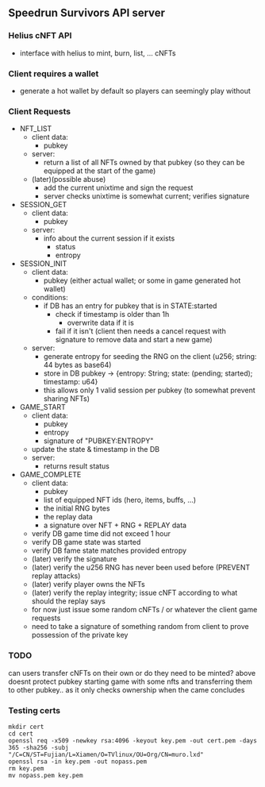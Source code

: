 ## Speedrun Survivors API server

### Helius cNFT API
- interface with helius to mint, burn, list, ... cNFTs

### Client requires a wallet
- generate a hot wallet by default so players can seemingly play without

### Client Requests
- NFT_LIST
  - client data:
    - pubkey
  - server:
    - return a list of all NFTs owned by that pubkey (so they can be equipped at the start of the game)
  - (later)(possible abuse)
    - add the current unixtime and sign the request
    - server checks unixtime is somewhat current; verifies signature
- SESSION_GET
  - client data:
    - pubkey
  - server:
    - info about the current session if it exists
      - status
      - entropy
- SESSION_INIT
  - client data:
    - pubkey (either actual wallet; or some in game generated hot wallet)
  - conditions:
    - if DB has an entry for pubkey that is in STATE:started
      - check if timestamp is older than 1h
        - overwrite data if it is
      - fail if it isn't (client then needs a cancel request with signature to remove data and start a new game)
  - server:
    - generate entropy for seeding the RNG on the client (u256; string: 44 bytes as base64)
    - store in DB pubkey -> {entropy: String; state: (pending; started); timestamp: u64}
    - this allows only 1 valid session per pubkey (to somewhat prevent sharing NFTs)
- GAME_START
  - client data:
    - pubkey
    - entropy
    - signature of "PUBKEY:ENTROPY"
  - update the state & timestamp in the DB
  - server:
    - returns result status
- GAME_COMPLETE
  - client data:
    - pubkey
    - list of equipped NFT ids (hero, items, buffs, ...)
    - the initial RNG bytes
    - the replay data
    - a signature over NFT + RNG + REPLAY data
  - verify DB game time did not exceed 1 hour
  - verify DB game state was started
  - verify DB fame state matches provided entropy
  - (later) verify the signature
  - (later) verify the u256 RNG has never been used before (PREVENT replay attacks)
  - (later) verify player owns the NFTs
  - (later) verify the replay integrity; issue cNFT according to what should the replay says
  - for now just issue some random cNFTs / or whatever the client game requests
  - need to take a signature of something random from client to prove possession of the private key

### TODO
can users transfer cNFTs on their own or do they need to be minted?
above doesnt protect pubkey starting game with some nfts and transferring them to other pubkey.. as it only checks ownership when the came concludes

### Testing certs
```
mkdir cert
cd cert
openssl req -x509 -newkey rsa:4096 -keyout key.pem -out cert.pem -days 365 -sha256 -subj "/C=CN/ST=Fujian/L=Xiamen/O=TVlinux/OU=Org/CN=muro.lxd"
openssl rsa -in key.pem -out nopass.pem
rm key.pem
mv nopass.pem key.pem
```